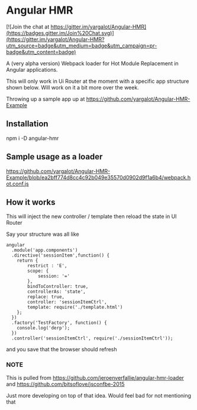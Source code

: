 # Angular HMR

[![Join the chat at https://gitter.im/yargalot/Angular-HMR](https://badges.gitter.im/Join%20Chat.svg)](https://gitter.im/yargalot/Angular-HMR?utm_source=badge&utm_medium=badge&utm_campaign=pr-badge&utm_content=badge)

A (very alpha version) Webpack loader for Hot Module Replacement in Angular applications.

This will only work in Ui Router at the moment with a specific app structure shown below. Will work on it a bit more over the week.

Throwing up a sample app up at https://github.com/yargalot/Angular-HMR-Example

## Installation

  npm i -D angular-hmr
  
## Sample usage as a loader

https://github.com/yargalot/Angular-HMR-Example/blob/ea2bff774d8cc4c92b049e35570d0902d9f1a6b4/webpack.hot.conf.js


## How it works
This will inject the new controller / template then reload the state in UI Router

Say your structure was all like

```
angular
  .module('app.components')
  .directive('sessionItem',function() {
    return {
        restrict : 'E',
        scope: {
            session: '='
        },
        bindToController: true,
        controllerAs: 'state',
        replace: true,
        controller: 'sessionItemCtrl',
        template: require('./template.html')
    };
  })
  .factory('TestFactory', function() {
    console.log('derp');
  })
  .controller('sessionItemCtrl', require('./sessionItemCtrl'));
```

and you save that the browser should refresh

### NOTE
This is pulled from https://github.com/jeroenverfallie/angular-hmr-loader and https://github.com/bitsoflove/jsconfbe-2015

Just more developing on top of that idea. Would feel bad for not mentioning that
